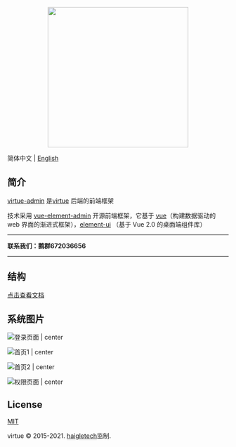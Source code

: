 <p align="center">
  <img width="320" src="http://haigle.gitee.io/static_resources/virtue/image/title.png">
</p>


简体中文 | [English](./README_en_US.md)

## 简介

[virtue-admin](https://gitee.com/haigle/virtue-admin) 
是[virtue](https://gitee.com/haigle/virtue) 后端的前端框架

技术采用 [vue-element-admin](https://panjiachen.gitee.io/vue-element-admin-site/zh) 开源前端框架，它基于 [vue](https://cn.vuejs.org)（构建数据驱动的 web 界面的渐进式框架），[element-ui](https://element.eleme.cn) （基于 Vue 2.0 的桌面端组件库）

***

**联系我们：鹅群672036656**

***

## 结构

[点击查看文档](https://panjiachen.github.io/vue-element-admin-site/zh/guide/)

## 系统图片

![登录页面 | center](https://haigle.gitee.io/static_resources/virtue/image/登录页面.jpg)

![首页1 | center](https://haigle.gitee.io/static_resources/virtue/image/首页1.jpg)

![首页2 | center](https://haigle.gitee.io/static_resources/virtue/image/首页2.jpg)

![权限页面 | center](https://haigle.gitee.io/static_resources/virtue/image/权限页面.jpg)

## License

[MIT](https://gitee.com/haigle/virtue-admin/blob/master/LICENSE)

virtue © 2015-2021.  [haigletech](www.haigle.cn)监制.
